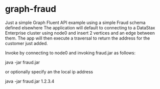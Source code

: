 # graph-fraud
Just a simple Graph Fluent API example using a simple Fraud schema defined elsewhere
The application will default to connecting to a DataStax Enterprise cluster using node0 and
insert 2 vertices and an edge between them.  The app will then execute a traversal to return the
address for the customer just added.

Invoke by connecting to node0 and invoking fraud.jar as follows:

java -jar fraud.jar

or optionally specify an the local ip  address

java -jar fraud.jar 1.2.3.4
